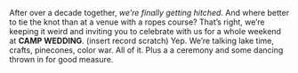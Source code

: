 After over a decade together, _we’re finally getting hitched_. And where better to tie the knot than at a venue with a ropes course? That’s right, we’re keeping it weird and inviting you to celebrate with us for a whole weekend at **CAMP WEDDING**. (insert record scratch) Yep. We’re talking lake time, crafts, pinecones, color war. All of it. Plus a a ceremony and some dancing thrown in for good measure.
